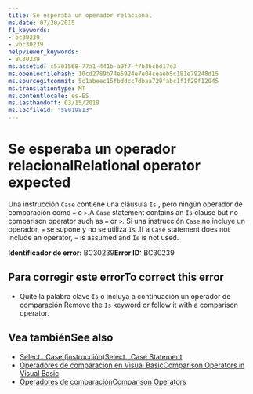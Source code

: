 ```yaml
---
title: Se esperaba un operador relacional
ms.date: 07/20/2015
f1_keywords:
- bc30239
- vbc30239
helpviewer_keywords:
- BC30239
ms.assetid: c5701568-77a1-441b-a0f7-f7b36cbd17e3
ms.openlocfilehash: 10cd2789b74e6924e7e04ceaeb5c181e79248d15
ms.sourcegitcommit: 5c1abeec15fbddcc7dbaa729fabc1f1f29f12045
ms.translationtype: MT
ms.contentlocale: es-ES
ms.lasthandoff: 03/15/2019
ms.locfileid: "58019813"
---
```

# <a name="relational-operator-expected"></a><span data-ttu-id="0c161-102">Se esperaba un operador relacional</span><span class="sxs-lookup"><span data-stu-id="0c161-102">Relational operator expected</span></span>
<span data-ttu-id="0c161-103">Una instrucción `Case` contiene una cláusula `Is` , pero ningún operador de comparación como `=` o `>`.</span><span class="sxs-lookup"><span data-stu-id="0c161-103">A `Case` statement contains an `Is` clause but no comparison operator such as `=` or `>`.</span></span> <span data-ttu-id="0c161-104">Si una instrucción `Case` no incluye un operador, `=` se supone y no se utiliza `Is` .</span><span class="sxs-lookup"><span data-stu-id="0c161-104">If a `Case` statement does not include an operator, `=` is assumed and `Is` is not used.</span></span>  
  
 <span data-ttu-id="0c161-105">**Identificador de error:** BC30239</span><span class="sxs-lookup"><span data-stu-id="0c161-105">**Error ID:** BC30239</span></span>  
  
## <a name="to-correct-this-error"></a><span data-ttu-id="0c161-106">Para corregir este error</span><span class="sxs-lookup"><span data-stu-id="0c161-106">To correct this error</span></span>  
  
-   <span data-ttu-id="0c161-107">Quite la palabra clave `Is` o incluya a continuación un operador de comparación.</span><span class="sxs-lookup"><span data-stu-id="0c161-107">Remove the `Is` keyword or follow it with a comparison operator.</span></span>  
  
## <a name="see-also"></a><span data-ttu-id="0c161-108">Vea también</span><span class="sxs-lookup"><span data-stu-id="0c161-108">See also</span></span>

- [<span data-ttu-id="0c161-109">Select...Case (instrucción)</span><span class="sxs-lookup"><span data-stu-id="0c161-109">Select...Case Statement</span></span>](../../visual-basic/language-reference/statements/select-case-statement.md)
- [<span data-ttu-id="0c161-110">Operadores de comparación en Visual Basic</span><span class="sxs-lookup"><span data-stu-id="0c161-110">Comparison Operators in Visual Basic</span></span>](../../visual-basic/programming-guide/language-features/operators-and-expressions/comparison-operators.md)
- [<span data-ttu-id="0c161-111">Operadores de comparación</span><span class="sxs-lookup"><span data-stu-id="0c161-111">Comparison Operators</span></span>](../../visual-basic/language-reference/operators/comparison-operators.md)
